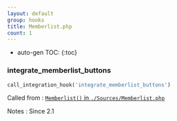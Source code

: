 ```yaml
---
layout: default
group: hooks
title: Memberlist.php
count: 1
---
```

* auto-gen TOC:
{:toc}
### integrate_memberlist_buttons

```php
call_integration_hook('integrate_memberlist_buttons')
```


Called from
: [`Memberlist()` in `./Sources/Memberlist.php`](../docs/memberlist.html#memberlist)

Notes
: Since 2.1

